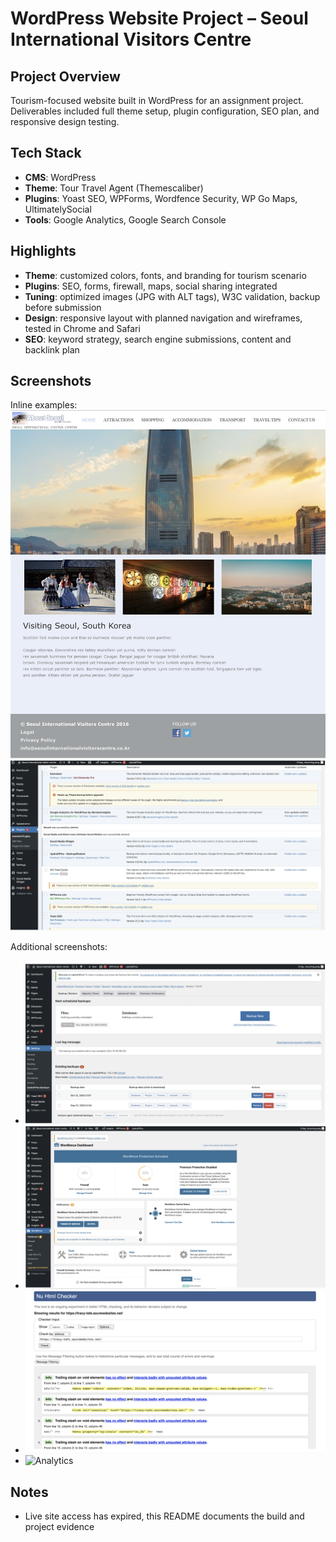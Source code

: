 # WordPress Website Project – Seoul International Visitors Centre

## Project Overview
Tourism-focused website built in WordPress for an assignment project. Deliverables included full theme setup, plugin configuration, SEO plan, and responsive design testing.

## Tech Stack
- **CMS**: WordPress  
- **Theme**: Tour Travel Agent (Themescaliber)  
- **Plugins**: Yoast SEO, WPForms, Wordfence Security, WP Go Maps, UltimatelySocial  
- **Tools**: Google Analytics, Google Search Console  

## Highlights
- **Theme**: customized colors, fonts, and branding for tourism scenario  
- **Plugins**: SEO, forms, firewall, maps, social sharing integrated  
- **Tuning**: optimized images (JPG with ALT tags), W3C validation, backup before submission  
- **Design**: responsive layout with planned navigation and wireframes, tested in Chrome and Safari  
- **SEO**: keyword strategy, search engine submissions, content and backlink plan  

## Screenshots  

Inline examples:  
![Home Page](docs/images/home.png)  
![Plugins Screen](docs/images/plugins.png)  

Additional screenshots:  
- ![Back Up](docs/images/backup.png)  
- ![Wordfence Dashboard](docs/images/wordfence.png)  
- ![Validation](docs/images/validation.png)  
- ![Analytics](docs/images/ga-gsc.png)  

## Notes
- Live site access has expired, this README documents the build and project evidence
